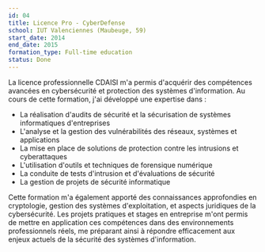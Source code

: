 ```yaml
---
id: 04
title: Licence Pro - CyberDefense
school: IUT Valenciennes (Maubeuge, 59)
start_date: 2014
end_date: 2015
formation_type: Full-time education
status: Done
---
```


La licence professionnelle CDAISI m'a permis d'acquérir des compétences avancées en cybersécurité et protection des systèmes d'information. Au cours de cette formation, j'ai développé une expertise dans :

* La réalisation d'audits de sécurité et la sécurisation de systèmes informatiques d'entreprises
* L'analyse et la gestion des vulnérabilités des réseaux, systèmes et applications
* La mise en place de solutions de protection contre les intrusions et cyberattaques
* L'utilisation d'outils et techniques de forensique numérique
* La conduite de tests d'intrusion et d'évaluations de sécurité
* La gestion de projets de sécurité informatique

Cette formation m'a également apporté des connaissances approfondies en cryptologie, gestion des systèmes d'exploitation, et aspects juridiques de la cybersécurité. Les projets pratiques et stages en entreprise m'ont permis de mettre en application ces compétences dans des environnements professionnels réels, me préparant ainsi à répondre efficacement aux enjeux actuels de la sécurité des systèmes d'information.
